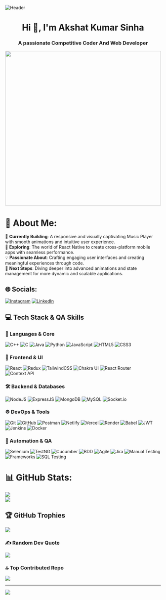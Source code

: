![Header](./aks-header.png)

<h1 align="center">Hi 👋, I'm Akshat Kumar Sinha</h1>
<h3 align="center">A passionate Competitive Coder And Web Developer</h3>

<img src='./coding.gif' align="center" height="500px" width="100%" />

# 💫 About Me:
🎵 **Currently Building**: A responsive and visually captivating Music Player with smooth animations and intuitive user experience.<br>
📱 **Exploring**: The world of React Native to create cross-platform mobile apps with seamless performance.<br>
💡 **Passionate About**: Crafting engaging user interfaces and creating meaningful experiences through code.<br>
🚀 **Next Steps**: Diving deeper into advanced animations and state management for more dynamic and scalable applications.

## 🌐 Socials:
[![Instagram](https://img.shields.io/badge/Instagram-%23E4405F.svg?logo=Instagram&logoColor=white)](https://instagram.com/akshatsinha423) 
[![LinkedIn](https://img.shields.io/badge/LinkedIn-%230077B5.svg?logo=linkedin&logoColor=white)](https://linkedin.com/in/akshatkumarsinha1704) 

## 💻 Tech Stack & QA Skills

### 🚀 Languages & Core
![C++](https://img.shields.io/badge/-C++-00599C?logo=c%2b%2b&logoColor=white)
![C](https://img.shields.io/badge/-C-A8B9CC?logo=c&logoColor=white)
![Java](https://img.shields.io/badge/-Java-007396?logo=java&logoColor=white)
![Python](https://img.shields.io/badge/-Python-3776AB?logo=python&logoColor=white)
![JavaScript](https://img.shields.io/badge/-JavaScript-F7DF1E?logo=javascript&logoColor=black)
![HTML5](https://img.shields.io/badge/-HTML5-E34F26?logo=html5&logoColor=white)
![CSS3](https://img.shields.io/badge/-CSS3-1572B6?logo=css3&logoColor=white)

### 🎨 Frontend & UI
![React](https://img.shields.io/badge/-React-61DAFB?logo=react&logoColor=black)
![Redux](https://img.shields.io/badge/-Redux-764ABC?logo=redux&logoColor=white)
![TailwindCSS](https://img.shields.io/badge/-TailwindCSS-06B6D4?logo=tailwindcss&logoColor=white)
![Chakra UI](https://img.shields.io/badge/-ChakraUI-319795?logo=chakraui&logoColor=white)
![React Router](https://img.shields.io/badge/-React_Router-CA4245?logo=react-router&logoColor=white)
![Context API](https://img.shields.io/badge/-ContextAPI-000000?logo=react&logoColor=white)

### 🛠️ Backend & Databases
![NodeJS](https://img.shields.io/badge/-NodeJS-339933?logo=node.js&logoColor=white)
![ExpressJS](https://img.shields.io/badge/-ExpressJS-000000?logo=express&logoColor=white)
![MongoDB](https://img.shields.io/badge/-MongoDB-47A248?logo=mongodb&logoColor=white)
![MySQL](https://img.shields.io/badge/-MySQL-4479A1?logo=mysql&logoColor=white)
![Socket.io](https://img.shields.io/badge/-Socket.io-010101?logo=socketdotio&logoColor=white)

### ⚙️ DevOps & Tools
![Git](https://img.shields.io/badge/-Git-F05032?logo=git&logoColor=white)
![GitHub](https://img.shields.io/badge/-GitHub-181717?logo=github&logoColor=white)
![Postman](https://img.shields.io/badge/-Postman-FF6C37?logo=postman&logoColor=white)
![Netlify](https://img.shields.io/badge/-Netlify-00C7B7?logo=netlify&logoColor=white)
![Vercel](https://img.shields.io/badge/-Vercel-000000?logo=vercel&logoColor=white)
![Render](https://img.shields.io/badge/-Render-46E3B7?logo=render&logoColor=white)
![Babel](https://img.shields.io/badge/-Babel-F9DC3E?logo=babel&logoColor=black)
![JWT](https://img.shields.io/badge/-JWT-000000?logo=jsonwebtokens&logoColor=white)
![Jenkins](https://img.shields.io/badge/-Jenkins-D24939?logo=jenkins&logoColor=white)
![Docker](https://img.shields.io/badge/-Docker-2496ED?logo=docker&logoColor=white)


### 🤖 Automation & QA
![Selenium](https://img.shields.io/badge/-Selenium-43B02A?logo=selenium&logoColor=white)
![TestNG](https://img.shields.io/badge/-TestNG-FF6C37?logo=testng&logoColor=white)
![Cucumber](https://img.shields.io/badge/-Cucumber-23D96C?logo=cucumber&logoColor=white)
![BDD](https://img.shields.io/badge/-BDD-000000?logo=behave&logoColor=white)
![Agile](https://img.shields.io/badge/-Agile-2496ED?logo=agile&logoColor=white)
![Jira](https://img.shields.io/badge/-Jira-0052CC?logo=jira&logoColor=white)
![Manual Testing](https://img.shields.io/badge/-Manual_Testing-FF5733?logo=testing-library&logoColor=white)
![Frameworks](https://img.shields.io/badge/-Hybrid_|_Keyword_|_Data--Driven-6E57E0)
![SQL Testing](https://img.shields.io/badge/-SQL_Testing-4479A1?logo=database&logoColor=white)

# 📊 GitHub Stats:
![](https://github-readme-streak-stats.herokuapp.com/?user=aks1727&theme=dark&hide_border=false)<br/>
![](https://github-readme-stats.vercel.app/api/top-langs/?username=aks1727&theme=dark&hide_border=false&include_all_commits=true&count_private=true&layout=compact)

## 🏆 GitHub Trophies
![](https://github-profile-trophy.vercel.app/?username=aks1727&theme=onedark&no-frame=false&no-bg=true&margin-w=4)

### ✍️ Random Dev Quote
![](https://quotes-github-readme.vercel.app/api?type=horizontal&theme=radical)

### 🔝 Top Contributed Repo
![](https://github-contributor-stats.vercel.app/api?username=aks1727&limit=5&theme=dark&combine_all_yearly_contributions=true)

---
[![](https://visitcount.itsvg.in/api?id=aks1727&icon=0&color=0)](https://visitcount.itsvg.in)

<!-- Proudly created with GPRM ( https://gprm.itsvg.in ) -->

